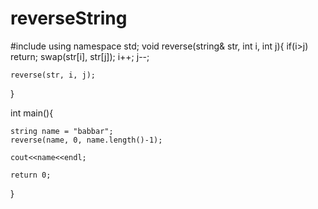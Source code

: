 # reverseString
#include<iostream>
using namespace std;
void reverse(string& str, int i, int j){
	if(i>j)
		return;
	swap(str[i], str[j]);
	i++;
	j--;
	
	reverse(str, i, j);
}

int main(){
	
	string name = "babbar";
	reverse(name, 0, name.length()-1);
	
	cout<<name<<endl;
	
	return 0;
}

